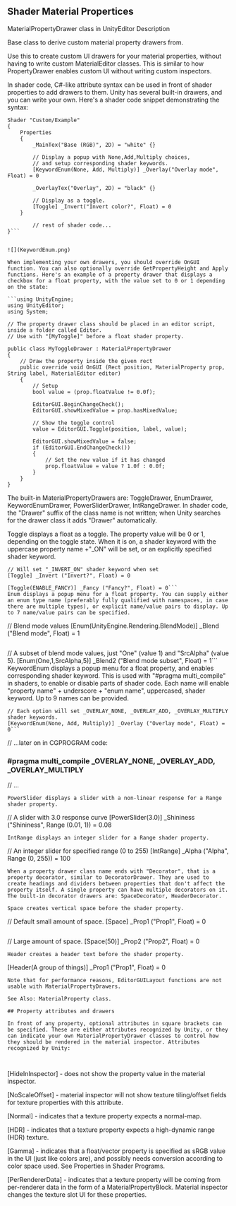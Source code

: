 ## Shader Material Propertices

MaterialPropertyDrawer
class in UnityEditor
Description

Base class to derive custom material property drawers from.

Use this to create custom UI drawers for your material properties, without having to write custom MaterialEditor classes. This is similar to how PropertyDrawer enables custom UI without writing custom inspectors.

In shader code, C#-like attribute syntax can be used in front of shader properties to add drawers to them. Unity has several built-in drawers, and you can write your own. Here's a shader code snippet demonstrating the syntax:

```
Shader "Custom/Example" 
{
    Properties
    {
        _MainTex("Base (RGB)", 2D) = "white" {}

        // Display a popup with None,Add,Multiply choices,
        // and setup corresponding shader keywords.
        [KeywordEnum(None, Add, Multiply)] _Overlay("Overlay mode", Float) = 0

        _OverlayTex("Overlay", 2D) = "black" {}

        // Display as a toggle.
        [Toggle] _Invert("Invert color?", Float) = 0
    }

        // rest of shader code...
}```


![](KeywordEnum.png)

When implementing your own drawers, you should override OnGUI function. You can also optionally override GetPropertyHeight and Apply functions. Here's an example of a property drawer that displays a checkbox for a float property, with the value set to 0 or 1 depending on the state:

```using UnityEngine;
using UnityEditor;
using System;

// The property drawer class should be placed in an editor script, inside a folder called Editor.
// Use with "[MyToggle]" before a float shader property.

public class MyToggleDrawer : MaterialPropertyDrawer
{
    // Draw the property inside the given rect
    public override void OnGUI (Rect position, MaterialProperty prop, String label, MaterialEditor editor)
    {
        // Setup
        bool value = (prop.floatValue != 0.0f);

        EditorGUI.BeginChangeCheck();
        EditorGUI.showMixedValue = prop.hasMixedValue;

        // Show the toggle control
        value = EditorGUI.Toggle(position, label, value);

        EditorGUI.showMixedValue = false;
        if (EditorGUI.EndChangeCheck())
        {
            // Set the new value if it has changed
            prop.floatValue = value ? 1.0f : 0.0f;
        }
    }
}
```
The built-in MaterialPropertyDrawers are: ToggleDrawer, EnumDrawer, KeywordEnumDrawer, PowerSliderDrawer, IntRangeDrawer. In shader code, the "Drawer" suffix of the class name is not written; when Unity searches for the drawer class it adds "Drawer" automatically.

Toggle displays a float as a toggle. The property value will be 0 or 1, depending on the toggle state. When it is on, a shader keyword with the uppercase property name +"_ON" will be set, or an explicitly specified shader keyword.

```
// Will set "_INVERT_ON" shader keyword when set
[Toggle] _Invert ("Invert?", Float) = 0
```

```// Will set "ENABLE_FANCY" shader keyword when set.
[Toggle(ENABLE_FANCY)] _Fancy ("Fancy?", Float) = 0```
Enum displays a popup menu for a float property. You can supply either an enum type name (preferably fully qualified with namespaces, in case there are multiple types), or explicit name/value pairs to display. Up to 7 name/value pairs can be specified.

```
// Blend mode values
[Enum(UnityEngine.Rendering.BlendMode)] _Blend ("Blend mode", Float) = 1
```

```
// A subset of blend mode values, just "One" (value 1) and "SrcAlpha" (value 5).
[Enum(One,1,SrcAlpha,5)] _Blend2 ("Blend mode subset", Float) = 1```
KeywordEnum displays a popup menu for a float property, and enables corresponding shader keyword. This is used with "#pragma multi_compile" in shaders, to enable or disable parts of shader code. Each name will enable "property name" + underscore + "enum name", uppercased, shader keyword. Up to 9 names can be provided.

```// Display a popup with None, Add, Multiply choices.
// Each option will set _OVERLAY_NONE, _OVERLAY_ADD, _OVERLAY_MULTIPLY shader keywords.
[KeywordEnum(None, Add, Multiply)] _Overlay ("Overlay mode", Float) = 0```

```
// ...later on in CGPROGRAM code:

### #pragma multi_compile _OVERLAY_NONE, _OVERLAY_ADD, _OVERLAY_MULTIPLY
// ...
```
PowerSlider displays a slider with a non-linear response for a Range shader property.

```
// A slider with 3.0 response curve
[PowerSlider(3.0)] _Shininess ("Shininess", Range (0.01, 1)) = 0.08
```
IntRange displays an integer slider for a Range shader property.

```
// An integer slider for specified range (0 to 255)
[IntRange] _Alpha ("Alpha", Range (0, 255)) = 100
```
When a property drawer class name ends with "Decorator", that is a property decorator, similar to DecoratorDrawer. They are used to create headings and dividers between properties that don't affect the property itself. A single property can have multiple decorators on it. The built-in decorator drawers are: SpaceDecorator, HeaderDecorator.

Space creates vertical space before the shader property.

```
// Default small amount of space.
[Space] _Prop1 ("Prop1", Float) = 0
```

```
// Large amount of space.
[Space(50)] _Prop2 ("Prop2", Float) = 0
```
Header creates a header text before the shader property.

```
[Header(A group of things)] _Prop1 ("Prop1", Float) = 0
```
Note that for performance reasons, EditorGUILayout functions are not usable with MaterialPropertyDrawers.

See Also: MaterialProperty class.

## Property attributes and drawers

In front of any property, optional attributes in square brackets can be specified. These are either attributes recognized by Unity, or they can indicate your own MaterialPropertyDrawer classes to control how they should be rendered in the material inspector. Attributes recognized by Unity:



```
[HideInInspector] - does not show the property value in the material inspector.

[NoScaleOffset] - material inspector will not show texture tiling/offset fields for texture properties with this attribute.

[Normal] - indicates that a texture property expects a normal-map.

[HDR] - indicates that a texture property expects a high-dynamic range (HDR) texture.

[Gamma] - indicates that a float/vector property is specified as sRGB value in the UI (just like colors are), and possibly needs conversion according to color space used. See Properties in Shader Programs.

[PerRendererData] - indicates that a texture property will be coming from per-renderer data in the form of a MaterialPropertyBlock. Material inspector changes the texture slot UI for these properties.
```



